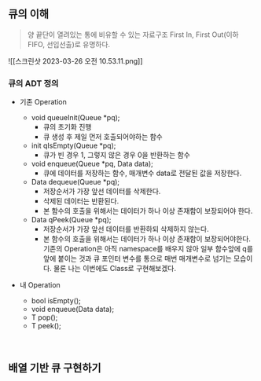 ## 큐의 이해
> 양 끝단이 열려있는 통에 비유할 수 있는 자료구조
> First In, First Out(이하 FIFO, 선입선출)로 유명하다.

![[스크린샷 2023-03-26 오전 10.53.11.png]]

### 큐의 ADT 정의
+ 기존 Operation
	+ void queueInit(Queue \*pq);
		+ 큐의 초기화 진행
		+ 큐 생성 후 제일 먼저 호출되어야하는 함수
	+ init qIsEmpty(Queue \*pq);
		+ 큐가 빈 경우 1, 그렇지 않은 경우 0을 반환하는 함수
	+ void enqueue(Queue \*pq, Data data);
		+ 큐에 데이터를 저장하는 함수, 매개변수 data로 전달된 값을 저장한다.
	+ Data dequeue(Queue \*pq);
		+ 저장순서가 가장 앞선 데이터를 삭제한다.
		+ 삭제된 데이터는 반환된다.
		+ 본 함수의 호출을 위해서는 데이터가 하나 이상 존재함이 보장되어야 한다.
	+ Data qPeek(Queue \*pq);
		+ 저장순서가 가장 앞선 데이터를 반환하되 삭제하지 않는다.
		+ 본 함수의 호출을 위해서는 데이터가 하나 이상 존재함이 보장되어야한다.
	기존의 Operation은 아직 namespace를 배우지 않아 일부 함수앞에 q를 앞에 붙이는 것과 큐 포인터 변수를 통으로 매번 매개변수로 넘기는 모습이다.
	물론 나는 이번에도 Class로 구현해보겠다.

+ 내 Operation
	+ bool isEmpty();
	+ void enqueue(Data data);
	+ T pop();
	+ T peek();


<br>


## 배열 기반 큐 구현하기
